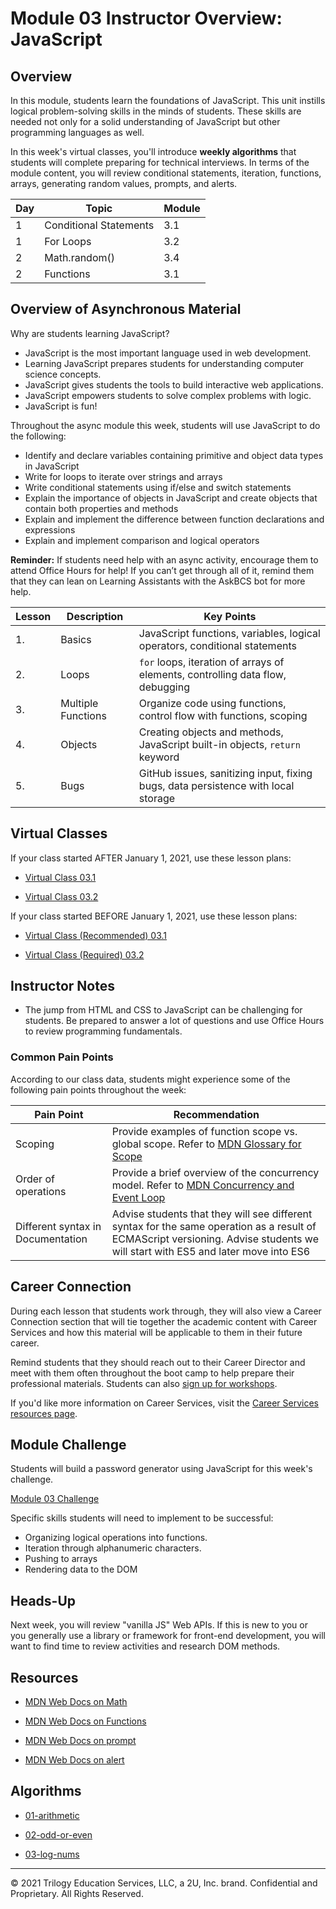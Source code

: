 # Module 03 Instructor Overview: JavaScript

## Overview

In this module, students learn the foundations of JavaScript. This unit instills logical problem-solving skills in the minds of students. These skills are needed not only for a solid understanding of JavaScript but other programming languages as well.

In this week's virtual classes, you'll introduce **weekly algorithms** that students will complete preparing for technical interviews. In terms of the module content, you will review conditional statements, iteration, functions, arrays, generating random values, prompts, and alerts.

| Day | Topic                  | Module |
| --- | ---------------------- | ------ |
| 1   | Conditional Statements | 3.1    |
| 1   | For Loops              | 3.2    |
| 2   | Math.random()          | 3.4    |
| 2   | Functions              | 3.1    |

## Overview of Asynchronous Material

Why are students learning JavaScript?

* JavaScript is the most important language used in web development.
* Learning JavaScript prepares students for understanding computer science concepts.
* JavaScript gives students the tools to build interactive web applications.
* JavaScript empowers students to solve complex problems with logic.
* JavaScript is fun!

Throughout the async module this week, students will use JavaScript to do the following:

* Identify and declare variables containing primitive and object data types in JavaScript
* Write for loops to iterate over strings and arrays
* Write conditional statements using if/else and switch statements
* Explain the importance of objects in JavaScript and create objects that contain both properties and methods
* Explain and implement the difference between function declarations and expressions
* Explain and implement comparison and logical operators

**Reminder:** If students need help with an async activity, encourage them to attend Office Hours for help! If you can’t get through all of it, remind them that they can lean on Learning Assistants with the AskBCS bot for more help.

| Lesson | Description        | Key Points                                                                        |
| ------ | ------------------ | --------------------------------------------------------------------------------- |
| 1.     | Basics             | JavaScript functions, variables, logical operators, conditional statements        |
| 2.     | Loops              | `for` loops, iteration of arrays of elements, controlling data flow, debugging    |
| 3.     | Multiple Functions | Organize code using functions, control flow with functions, scoping               |
| 4.     | Objects            | Creating objects and methods, JavaScript built-in objects, `return` keyword       |
| 5.     | Bugs               | GitHub issues, sanitizing input, fixing bugs, data persistence with local storage |

## Virtual Classes

If your class started AFTER January 1, 2021, use these lesson plans:

* [Virtual Class 03.1](./03.1-REQUIRED.md)

* [Virtual Class 03.2](./03.2-REQUIRED.md)

If your class started BEFORE January 1, 2021, use these lesson plans:

* [Virtual Class (Recommended) 03.1](./03.1-RECOMMENDED.md)

* [Virtual Class (Required) 03.2](./03.2-REQUIRED.md)

## Instructor Notes

* The jump from HTML and CSS to JavaScript can be challenging for students. Be prepared to answer a lot of questions and use Office Hours to review programming fundamentals.

### Common Pain Points

According to our class data, students might experience some of the following pain points throughout the week:

| Pain Point                        | Recommendation                                                                                                                                                                  |
| --------------------------------- | ------------------------------------------------------------------------------------------------------------------------------------------------------------------------------- |
| Scoping                           | Provide examples of function scope vs. global scope. Refer to [MDN Glossary for Scope](https://developer.mozilla.org/en-US/docs/Glossary/Scope)                                 |
| Order of operations               | Provide a brief overview of the concurrency model. Refer to [MDN Concurrency and Event Loop](https://developer.mozilla.org/en-US/docs/Web/JavaScript/EventLoop)                 |
| Different syntax in Documentation | Advise students that they will see different syntax for the same operation as a result of ECMAScript versioning. Advise students we will start with ES5 and later move into ES6 |

## Career Connection

During each lesson that students work through, they will also view a Career Connection section that will tie together the academic content with Career Services and how this material will be applicable to them in their future career.

Remind students that they should reach out to their Career Director and meet with them often throughout the boot camp to help prepare their professional materials. Students can also [sign up for workshops](https://careerservicesonlineevents.splashthat.com/).

If you'd like more information on Career Services, visit the [Career Services resources page](https://mycareerspot.org/).

## Module Challenge

Students will build a password generator using JavaScript for this week's challenge.

[Module 03 Challenge](../../01-Class-Content/03-Javascript/02-Challenge)

Specific skills students will need to implement to be successful:

* Organizing logical operations into functions.
* Iteration through alphanumeric characters.
* Pushing to arrays
* Rendering data to the DOM

## Heads-Up

Next week, you will review "vanilla JS" Web APIs. If this is new to you or you generally use a library or framework for front-end development, you will want to find time to review activities and research DOM methods.

## Resources

* [MDN Web Docs on Math](https://developer.mozilla.org/en-US/docs/Web/JavaScript/Reference/Global_Objects/Math)

* [MDN Web Docs on Functions](https://developer.mozilla.org/en-US/docs/Web/JavaScript/Guide/Functions)

* [MDN Web Docs on prompt](https://developer.mozilla.org/en-US/docs/Web/API/Window/prompt)

* [MDN Web Docs on alert](https://developer.mozilla.org/en-US/docs/Web/API/Window/alert)

## Algorithms

* [01-arithmetic](../../01-Class-Content/03-JavaScript/03-Algorithms/01-arithmetic)

* [02-odd-or-even](../../01-Class-Content/03-JavaScript/03-Algorithms/02-odd-or-even)

* [03-log-nums](../../01-Class-Content/03-JavaScript/03-Algorithms/03-log-nums)

---
© 2021 Trilogy Education Services, LLC, a 2U, Inc. brand. Confidential and Proprietary. All Rights Reserved.
